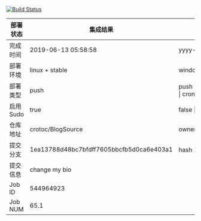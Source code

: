 [![Build Status](https://travis-ci.org/crotoc/BlogSource.svg?branch=master)](https://travis-ci.org/crotoc/BlogSource)

部署状态 | 集成结果 | 参考值
---|---|---
完成时间 | 2019-06-13 05:58:58 | yyyy-mm-dd hh:mm:ss
部署环境 | linux + stable | window \| linux + stable
部署类型 | push | push \| pull_request \| api \| cron
启用Sudo | true | false \| true
仓库地址 | crotoc/BlogSource | owner_name/repo_name
提交分支 | 1ea13788d48bc7bfdff7605bbcfb5d0ca6e403a1 | hash 16位
提交信息 | change my bio |
Job ID   | 544964923 |
Job NUM  | 65.1 |

